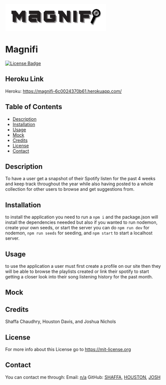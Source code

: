 ![logo](./public/images/magnifi1.png)
# Magnifi
 
[![License Badge](https://img.shields.io/badge/License-MIT-purple)](https://mit-license.org)

## Heroku Link
Heroku: https://magnifi-6c0024370b61.herokuapp.com/

## Table of Contents
- [Description](#description)
- [Installation](#installation)
- [Usage](#usage)
- [Mock](#mock)
- [Credits](#credits)
- [License](#license)
- [Contact](#contact)
 
## Description
  To have a user get a snapshot of their Spotify listen for the past 4 weeks and keep track throughout the year while also having posted to a whole collection for other users to browse and get suggestions from.

## Installation
  to install the application you need to run a ```npm i``` and the package.json will install the dependencies neeeded but also if you wanted to run nodemon, create your own seeds, or start the server you can do ```npm run dev``` for nodemon, ```npm run seeds``` for seeding, and ```npm start``` to start a localhost server.

## Usage
  to use the application a user must first create a profile on our site then they will be able to browse the playlists created or link their spotify to start getting a closer look into their song listening history for the past month. 

## Mock

## Credits
  Shaffa Chaudhry, Houston Davis, and Joshua Nichols 

## License
  For more info about this License go to https://mit-license.org

## Contact
  You can contact me through:
  Email: [n/a](mailto:n/a)
  GitHub: [SHAFFA](https://github.com/shaffachaudhry), [HOUSTON](https://github.com/HDavis147), [JOSH](https://github.com/JoshON5)
